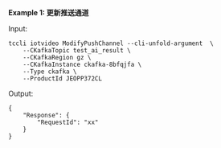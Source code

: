 **Example 1: 更新推送通道**



Input: 

```
tccli iotvideo ModifyPushChannel --cli-unfold-argument  \
    --CKafkaTopic test_ai_result \
    --CKafkaRegion gz \
    --CKafkaInstance ckafka-8bfqjfa \
    --Type ckafka \
    --ProductId JEOPP372CL
```

Output: 
```
{
    "Response": {
        "RequestId": "xx"
    }
}
```

